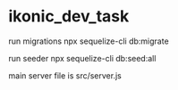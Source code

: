 # ikonic_dev_task

run migrations
npx sequelize-cli db:migrate

run seeder
npx sequelize-cli db:seed:all

main server file is src/server.js
